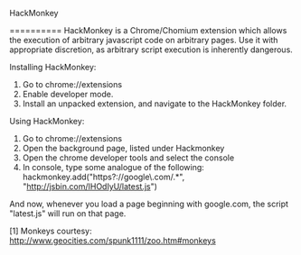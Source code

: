HackMonkey


==========
HackMonkey is a Chrome/Chomium extension which allows the execution of arbitrary javascript code on arbitrary pages. Use it with appropriate discretion, as arbitrary script execution is inherently dangerous.

Installing HackMonkey:
1. Go to chrome://extensions
2. Enable developer mode.
3. Install an unpacked extension, and navigate to the HackMonkey folder.

Using HackMonkey:
1. Go to chrome://extensions
2. Open the background page, listed under Hackmonkey
3. Open the chrome developer tools and select the console
4. In console, type some analogue of the following:
    hackmonkey.add("https?://google\\\.com/.*", "http://jsbin.com/IHOdIyU/latest.js")

And now, whenever you load a page beginning with google.com, the script "latest.js" will run on that page.

[1] Monkeys courtesy: http://www.geocities.com/spunk1111/zoo.htm#monkeys
